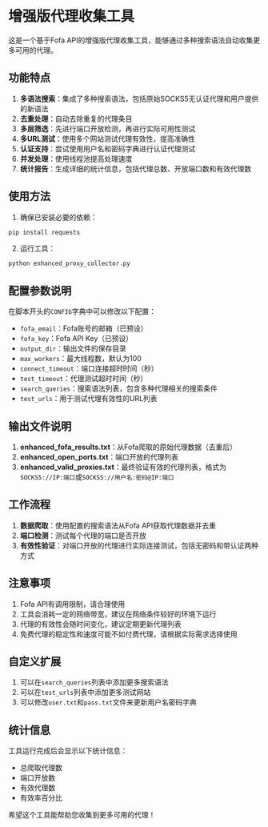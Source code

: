 # 增强版代理收集工具

这是一个基于Fofa API的增强版代理收集工具，能够通过多种搜索语法自动收集更多可用的代理。

## 功能特点

1. **多语法搜索**：集成了多种搜索语法，包括原始SOCKS5无认证代理和用户提供的新语法
2. **去重处理**：自动去除重复的代理条目
3. **多层筛选**：先进行端口开放检测，再进行实际可用性测试
4. **多URL测试**：使用多个网站测试代理有效性，提高准确性
5. **认证支持**：尝试使用用户名和密码字典进行认证代理测试
6. **并发处理**：使用线程池提高处理速度
7. **统计报告**：生成详细的统计信息，包括代理总数、开放端口数和有效代理数

## 使用方法

1. 确保已安装必要的依赖：
```bash
pip install requests
```

2. 运行工具：
```bash
python enhanced_proxy_collector.py
```

## 配置参数说明

在脚本开头的`CONFIG`字典中可以修改以下配置：

- `fofa_email`：Fofa账号的邮箱（已预设）
- `fofa_key`：Fofa API Key（已预设）
- `output_dir`：输出文件的保存目录
- `max_workers`：最大线程数，默认为100
- `connect_timeout`：端口连接超时时间（秒）
- `test_timeout`：代理测试超时时间（秒）
- `search_queries`：搜索语法列表，包含多种代理相关的搜索条件
- `test_urls`：用于测试代理有效性的URL列表

## 输出文件说明

1. **enhanced_fofa_results.txt**：从Fofa爬取的原始代理数据（去重后）
2. **enhanced_open_ports.txt**：端口开放的代理列表
3. **enhanced_valid_proxies.txt**：最终验证有效的代理列表，格式为`SOCKS5://IP:端口`或`SOCKS5://用户名:密码@IP:端口`

## 工作流程

1. **数据爬取**：使用配置的搜索语法从Fofa API获取代理数据并去重
2. **端口检测**：测试每个代理的端口是否开放
3. **有效性验证**：对端口开放的代理进行实际连接测试，包括无密码和带认证两种方式

## 注意事项

1. Fofa API有调用限制，请合理使用
2. 工具会消耗一定的网络带宽，建议在网络条件较好的环境下运行
3. 代理的有效性会随时间变化，建议定期更新代理列表
4. 免费代理的稳定性和速度可能不如付费代理，请根据实际需求选择使用

## 自定义扩展

1. 可以在`search_queries`列表中添加更多搜索语法
2. 可以在`test_urls`列表中添加更多测试网站
3. 可以修改`user.txt`和`pass.txt`文件来更新用户名密码字典

## 统计信息

工具运行完成后会显示以下统计信息：
- 总爬取代理数
- 端口开放数
- 有效代理数
- 有效率百分比

希望这个工具能帮助您收集到更多可用的代理！
